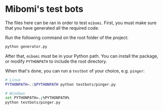 # Mibomi's test bots

The files here can be ran in order to test `mibomi`. First, you
must make sure that you have generated all the required code.

Run the following command on the root folder of the project:

```sh
python generator.py
```

After that, `mibomi` must be in your Python path. You can install
the package, or modify `PYTHONPATH` to include the root directory.

When that's done, you can run a `testbot` of your choice, e.g. `pinger`:

```sh
# Linux
PYTHONPATH=.:$PYTHONPATH python testbots/pinger.py

# Windows
set PYTHONPATH=.;%PYTHONPATH%
python testbots/pinger.py
```
